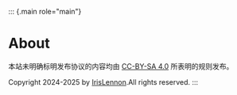 ::: {.main role="main"}
# About

本站未明确标明发布协议的内容均由 [CC-BY-SA
4.0](https://creativecommons.org/licenses/by-sa/4.0) 所表明的规则发布。

Copyright 2024-2025 by [IrisLennon](mailto://ningxilai@outlook.com).All
rights reserved.
:::
